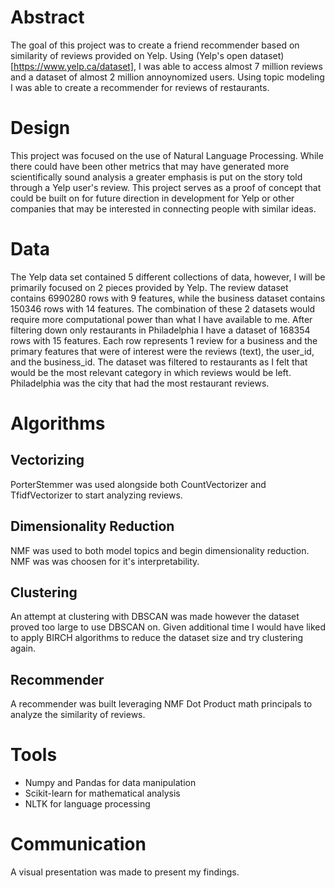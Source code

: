 # Abstract
The goal of this project was to create a friend recommender based on similarity of reviews provided on Yelp. Using (Yelp's open dataset)[https://www.yelp.ca/dataset], I was able to access almost 7 million reviews and a dataset of almost 2 million annoynomized users. Using topic modeling I was able to create a recommender for reviews of restaurants.

# Design
This project was focused on the use of Natural Language Processing. While there could have been other metrics that may have generated more scientifically sound analysis a greater emphasis is put on the story told through a Yelp user's review. This project serves as a proof of concept that could be built on for future direction in development for Yelp or other companies that may be interested in connecting people with similar ideas.

# Data
The Yelp data set contained 5 different collections of data, however, I will be primarily focused on 2 pieces provided by Yelp. The review dataset contains 6990280 rows with 9 features, while the business dataset contains 150346 rows with 14 features. The combination of these 2 datasets would require more computational power than what I have available to me. After filtering down only restaurants in Philadelphia I have a dataset of 168354 rows with 15 features. Each row represents 1 review for a business and the primary features that were of interest were the reviews \(text\), the user_id, and the business_id. The dataset was filtered to restaurants as I felt that would be the most relevant category in which reviews would be left. Philadelphia was the city that had the most restaurant reviews.

# Algorithms
## Vectorizing
PorterStemmer was used alongside both CountVectorizer and TfidfVectorizer to start analyzing reviews.
## Dimensionality Reduction
NMF was used to both model topics and begin dimensionality reduction. NMF was was choosen for it's interpretability. 
## Clustering
An attempt at clustering with DBSCAN was made however the dataset proved too large to use DBSCAN on. Given additional time I would have liked to apply BIRCH algorithms to reduce the dataset size and try clustering again.
## Recommender
A recommender was built leveraging NMF Dot Product math principals to analyze the similarity of reviews.

# Tools
- Numpy and Pandas for data manipulation
- Scikit-learn for mathematical analysis
- NLTK for language processing

# Communication
A visual presentation was made to present my findings.